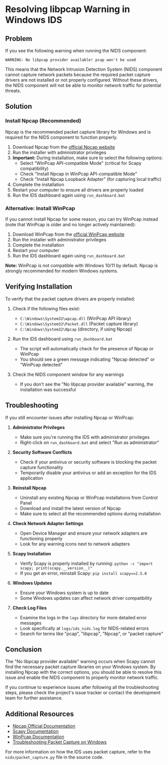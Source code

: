 # Resolving libpcap Warning in Windows IDS

## Problem

If you see the following warning when running the NIDS component:

```
WARNING: No libpcap provider available! pcap won't be used
```

This means that the Network Intrusion Detection System (NIDS) component cannot capture network packets because the required packet capture drivers are not installed or not properly configured. Without these drivers, the NIDS component will not be able to monitor network traffic for potential threats.

## Solution

### Install Npcap (Recommended)

Npcap is the recommended packet capture library for Windows and is required for the NIDS component to function properly.

1. Download Npcap from the [official Npcap website](https://npcap.com/#download)
2. Run the installer with administrator privileges
3. **Important:** During installation, make sure to select the following options:
   - Select "WinPcap API-compatible Mode" (critical for Scapy compatibility)
   - Check "Install Npcap in WinPcap API-compatible Mode"
   - Check "Install Npcap Loopback Adapter" (for capturing local traffic)
4. Complete the installation
5. Restart your computer to ensure all drivers are properly loaded
6. Run the IDS dashboard again using `run_dashboard.bat`

### Alternative: Install WinPcap

If you cannot install Npcap for some reason, you can try WinPcap instead (note that WinPcap is older and no longer actively maintained):

1. Download WinPcap from the [official WinPcap website](https://www.winpcap.org/install/)
2. Run the installer with administrator privileges
3. Complete the installation
4. Restart your computer
5. Run the IDS dashboard again using `run_dashboard.bat`

**Note:** WinPcap is not compatible with Windows 10/11 by default. Npcap is strongly recommended for modern Windows systems.

## Verifying Installation

To verify that the packet capture drivers are properly installed:

1. Check if the following files exist:
   - `C:\Windows\System32\wpcap.dll` (WinPcap API library)
   - `C:\Windows\System32\Packet.dll` (Packet capture library)
   - `C:\Windows\System32\Npcap` (directory, if using Npcap)

2. Run the IDS dashboard using `run_dashboard.bat`
   - The script will automatically check for the presence of Npcap or WinPcap
   - You should see a green message indicating "Npcap detected" or "WinPcap detected"

3. Check the NIDS component window for any warnings
   - If you don't see the "No libpcap provider available" warning, the installation was successful

## Troubleshooting

If you still encounter issues after installing Npcap or WinPcap:

1. **Administrator Privileges**
   - Make sure you're running the IDS with administrator privileges
   - Right-click on `run_dashboard.bat` and select "Run as administrator"

2. **Security Software Conflicts**
   - Check if your antivirus or security software is blocking the packet capture functionality
   - Temporarily disable your antivirus or add an exception for the IDS application

3. **Reinstall Npcap**
   - Uninstall any existing Npcap or WinPcap installations from Control Panel
   - Download and install the latest version of Npcap
   - Make sure to select all the recommended options during installation

4. **Check Network Adapter Settings**
   - Open Device Manager and ensure your network adapters are functioning properly
   - Look for any warning icons next to network adapters

5. **Scapy Installation**
   - Verify Scapy is properly installed by running: `python -c "import scapy; print(scapy.__version__)"`
   - If you get an error, reinstall Scapy: `pip install scapy==2.5.0`

6. **Windows Updates**
   - Ensure your Windows system is up to date
   - Some Windows updates can affect network driver compatibility
7. **Check Log Files**
   - Examine the logs in the `logs` directory for more detailed error messages
   - Look specifically at `logs/ids_nids.log` for NIDS-related errors
   - Search for terms like "pcap", "libpcap", "Npcap", or "packet capture"

## Conclusion

The "No libpcap provider available" warning occurs when Scapy cannot find the necessary packet capture libraries on your Windows system. By installing Npcap with the correct options, you should be able to resolve this issue and enable the NIDS component to properly monitor network traffic.

If you continue to experience issues after following all the troubleshooting steps, please check the project's issue tracker or contact the development team for further assistance.

## Additional Resources

- [Npcap Official Documentation](https://npcap.com/guide/)
- [Scapy Documentation](https://scapy.readthedocs.io/en/latest/installation.html#windows)
- [WinPcap Documentation](https://www.winpcap.org/docs/)
- [Troubleshooting Packet Capture on Windows](https://www.wireshark.org/docs/wsug_html_chunked/ChapterCapture.html)

For more information on how the IDS uses packet capture, refer to the `nids/packet_capture.py` file in the source code.